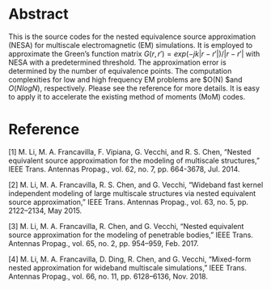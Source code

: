 # Abstract

This is the source codes for the nested equivalence source approximation (NESA) for multiscale electromagnetic (EM) simulations. It is employed to approximate the Green’s function matrix $G(r, r')=exp(-jk|r-r'|)/|r-r'|$ with NESA with a predetermined threshold. The approximation error is determined by the number of equivalence points. The computation complexities for low and high frequency EM problems are $O(N) $and $O(NlogN)$, respectively. Please see the reference for more details. It is easy to apply it to accelerate the existing method of moments (MoM) codes. 

# Reference

[1] M. Li, M. A. Francavilla, F. Vipiana, G. Vecchi, and R. S. Chen, “Nested equivalent source approximation for the modeling of multiscale structures,” IEEE Trans. Antennas Propag., vol. 62, no. 7, pp.  664-3678, Jul. 2014.

[2] M. Li, M. A. Francavilla, R. S. Chen, and G. Vecchi, “Wideband fast kernel independent modeling of large multiscale structures via nested equivalent source approximation,” IEEE Trans. Antennas Propag., vol. 63, no. 5, pp. 2122–2134, May 2015.

[3] M. Li, M. A. Francavilla, R. Chen, and G. Vecchi, “Nested equivalent source approximation for the modeling of penetrable bodies,” IEEE Trans. Antennas Propag., vol. 65, no. 2, pp. 954–959, Feb. 2017.

[4] M. Li, M. A. Francavilla, D. Ding, R. Chen, and G. Vecchi, “Mixed-form nested approximation for wideband multiscale simulations,” IEEE Trans. Antennas Propag., vol. 66, no. 11, pp. 6128–6136, Nov. 2018.